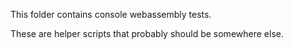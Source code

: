 This folder contains console webassembly tests.

These are helper scripts that probably should be somewhere else.